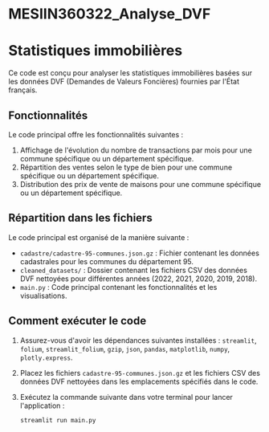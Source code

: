 # MESIIN360322_Analyse_DVF

# Statistiques immobilières

Ce code est conçu pour analyser les statistiques immobilières basées sur les données DVF (Demandes de Valeurs Foncières) fournies par l'État français.

## Fonctionnalités

Le code principal offre les fonctionnalités suivantes :

1. Affichage de l'évolution du nombre de transactions par mois pour une commune spécifique ou un département spécifique.
2. Répartition des ventes selon le type de bien pour une commune spécifique ou un département spécifique.
3. Distribution des prix de vente de maisons pour une commune spécifique ou un département spécifique.

## Répartition dans les fichiers

Le code principal est organisé de la manière suivante :

- `cadastre/cadastre-95-communes.json.gz` : Fichier contenant les données cadastrales pour les communes du département 95.
- `cleaned_datasets/` : Dossier contenant les fichiers CSV des données DVF nettoyées pour différentes années (2022, 2021, 2020, 2019, 2018).
- `main.py` : Code principal contenant les fonctionnalités et les visualisations.

## Comment exécuter le code

1. Assurez-vous d'avoir les dépendances suivantes installées : `streamlit`, `folium`, `streamlit_folium`, `gzip`, `json`, `pandas`, `matplotlib`, `numpy`, `plotly.express`.
2. Placez les fichiers `cadastre-95-communes.json.gz` et les fichiers CSV des données DVF nettoyées dans les emplacements spécifiés dans le code.
3. Exécutez la commande suivante dans votre terminal pour lancer l'application :

   ```shell
   streamlit run main.py
